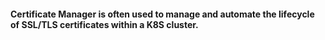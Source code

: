 #### Certificate Manager is often used to manage and automate the lifecycle of SSL/TLS certificates within a K8S cluster.
